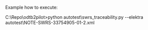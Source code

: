 Example how to execute:

C:\Repo\odtb2pilot>python autotest\swrs_traceability.py --elektra autotest\NOTE-SWRS-33754905-01-2.xml